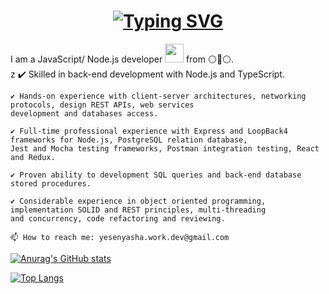 <!--
**HannaPleshko/HannaPleshko** is a ✨ _special_ ✨ repository because its `README.md` (this file) appears on your GitHub profile.

Here are some ideas to get you started:

- 🔭 I’m currently working on ...
- 🌱 I’m currently learning ...
- 👯 I’m looking to collaborate on ...
- 🤔 I’m looking for help with ...
- 💬 Ask me about ...
- 📫 How to reach me: ...
- 😄 Pronouns: ...
- ⚡ Fun fact: ...
-->
<h1 align="center"><a href="https://git.io/typing-svg"><img src="https://readme-typing-svg.demolab.com?font=Fira+Code&size=24&pause=1000&color=000000&width=435&lines=Hi+there%2C+I'm+Hanna" alt="Typing SVG" /></a> 
</h1>  
  
I am a JavaScript/ Node.js developer <img src="https://media.giphy.com/media/WUlplcMpOCEmTGBtBW/giphy.gif" width="30"> from ⚪🔴⚪.  
z
    ✔️ Skilled in back-end development with Node.js and TypeScript.

    ✔️ Hands-on experience with client-server architectures, networking protocols, design REST APIs, web services 
    development and databases access.

    ✔️ Full-time professional experience with Express and LoopBack4 frameworks for Node.js, PostgreSQL relation database, 
    Jest and Mocha testing frameworks, Postman integration testing, React and Redux.

    ✔️ Proven ability to development SQL queries and back-end database stored procedures.

    ✔️ Considerable experience in object oriented programming, implementation SOLID and REST principles, multi-threading 
    and concurrency, code refactoring and reviewing.

    📫 How to reach me: yesenyasha.work.dev@gmail.com

   
[![Anurag's GitHub stats](https://github-readme-stats.vercel.app/api?username=HannaPleshko&show_icons=true&include_all_commits=true&count_private=true&hide=issues)](https://github.com/anuraghazra/github-readme-stats)

[![Top Langs](https://github-readme-stats.vercel.app/api/top-langs/?username=HannaPleshko&langs_count=8&layout=compact)](https://github.com/anuraghazra/github-readme-stats)

